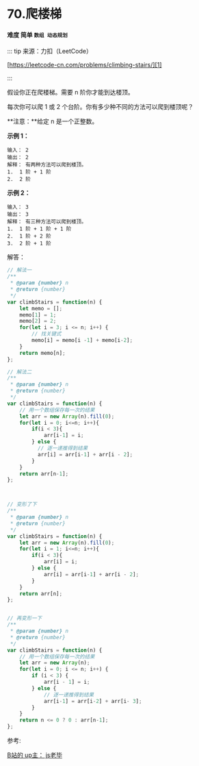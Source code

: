 # 70.爬楼梯
#### 难度 简单   `数组 动态规划`

::: tip
来源：力扣（LeetCode）

[https://leetcode-cn.com/problems/climbing-stairs/][1]

[1]:https://leetcode-cn.com/problems/climbing-stairs/
:::

假设你正在爬楼梯。需要 n 阶你才能到达楼顶。

每次你可以爬 1 或 2 个台阶。你有多少种不同的方法可以爬到楼顶呢？

**注意：**给定 n 是一个正整数。

**示例 1：**

```
输入： 2
输出： 2
解释： 有两种方法可以爬到楼顶。
1.  1 阶 + 1 阶
2.  2 阶
```

**示例 2：**  
```
输入： 3
输出： 3
解释： 有三种方法可以爬到楼顶。
1.  1 阶 + 1 阶 + 1 阶
2.  1 阶 + 2 阶
3.  2 阶 + 1 阶
```

解答：

``` js
// 解法一
/**
 * @param {number} n
 * @return {number}
 */
var climbStairs = function(n) {
    let memo = [];
    memo[1] = 1;
    memo[2] = 2;
    for(let i = 3; i <= n; i++) {
        // 找关键式
        memo[i] = memo[i -1] + memo[i-2];
    }
    return memo[n];
};
```

``` js
// 解法二
/**
 * @param {number} n
 * @return {number}
 */
var climbStairs = function(n) {
    // 用一个数组保存每一次的结果
    let arr = new Array(n).fill(0);
    for(let i = 0; i<=n; i++){
        if(i < 3){
            arr[i-1] = i;
        } else {
          // 逐一递推得到结果
          arr[i] = arr[i-1] + arr[i - 2];
        }
    }
    return arr[n-1];
};



// 变形了下
/**
 * @param {number} n
 * @return {number}
 */
var climbStairs = function(n) {
    let arr = new Array(n).fill(0);
    for(let i = 1; i<=n; i++){
        if(i < 3){
            arr[i] = i;
        } else {
            arr[i] = arr[i-1] + arr[i - 2];
        }
    }
    return arr[n];
};


// 再变形一下
/**
 * @param {number} n
 * @return {number}
 */
var climbStairs = function(n) {
	// 用一个数组保存每一次的结果
    let arr = new Array(n);
    for(let i = 0; i <= n; i++) {
    	if (i < 3) {
    		arr[i - 1] = i;
    	} else {
    		// 逐一递推得到结果
    		arr[i-1] = arr[i-2] + arr[i- 3];
    	}
    }
    return n <= 0 ? 0 : arr[n-1];
};
```

参考:

[B站的 up主： js老毕](https://www.bilibili.com/video/BV1SJ411n7bx?from=search&seid=15007987020635318263)